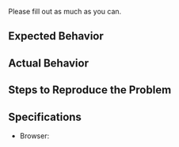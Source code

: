 Please fill out as much as you can.

## Expected Behavior

## Actual Behavior

## Steps to Reproduce the Problem

## Specifications

- Browser:
